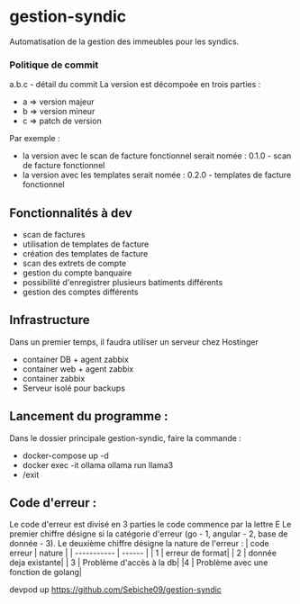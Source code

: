 # gestion-syndic
Automatisation de la gestion des immeubles pour les syndics.

### Politique de commit
a.b.c - détail du commit
La version est décompoée en trois parties :
- a => version majeur
- b => version mineur
- c => patch de version

Par exemple :
- la version avec le scan de facture fonctionnel serait nomée : 0.1.0 - scan de facture fonctionnel
- la version avec les templates serait nomée : 0.2.0 - templates de facture fonctionnel

## Fonctionnalités à dev
- scan de factures
- utilisation de templates de facture
- création des templates de facture
- scan des extrets de compte
- gestion du compte banquaire
- possibilité d'enregistrer plusieurs batiments différents
- gestion des comptes différents

## Infrastructure
Dans un premier temps, il faudra utiliser un serveur chez Hostinger
- container DB + agent zabbix
- container web + agent zabbix
- container zabbix
- Serveur isolé pour backups

## Lancement du programme : 
Dans le dossier principale gestion-syndic, faire la commande : 
- docker-compose up -d
- docker exec -it ollama ollama run llama3
- /exit

## Code d'erreur : 

Le code d'erreur est divisé en 3 parties
le code commence par la lettre E
Le premier chiffre désigne si la catégorie d'erreur (go - 1, angular - 2, base de donnée - 3). 
Le deuxième chiffre désigne la nature de l'erreur : 
| code erreur | nature |
| ----------- | ------ |
| 1           | erreur de format|
| 2           | donnée deja existante|
| 3           | Problème d'accès à la db|
|4            | Problème avec une fonction de golang|

devpod up https://github.com/Sebiche09/gestion-syndic
